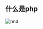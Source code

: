## 什么是php

![nnd](https://cdn.staticaly.com/gh/Justice996/picx-images-hosting@master/1689141242044.4nlw2hlnz6s0.webp)
